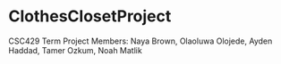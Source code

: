 # ClothesClosetProject
CSC429 Term Project
Members: Naya Brown, Olaoluwa Olojede, Ayden Haddad, Tamer Ozkum, Noah Matlik
